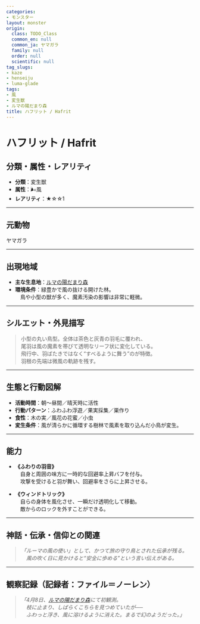 ```yaml
---
categories:
- モンスター
layout: monster
origin:
  class: TODO_Class
  common_en: null
  common_ja: ヤマガラ
  family: null
  order: null
  scientific: null
tag_slugs:
- kaze
- henseiju
- luma-glade
tags:
- 風
- 変生獣
- ルマの陽だまり森
title: ハフリット / Hafrit
---
```


# ハフリット / Hafrit

## 分類・属性・レアリティ

* **分類**：変生獣  
* **属性**：🌬風  
* **レアリティ**：★☆☆1

---

## 元動物

ヤマガラ

---

## 出現地域

* **主な生息地**：[ルマの陽だまり森](../place/luma_glade.md)  
* **環境条件**：緑豊かで風の抜ける開けた林。  
　鳥や小型の獣が多く、魔素汚染の影響は非常に軽微。

---

## シルエット・外見描写

> 小型の丸い鳥型。全体は茶色と灰青の羽毛に覆われ、  
> 尾羽は風の魔素を帯びて透明なリーフ状に変化している。  
> 飛行中、羽ばたきではなく“すべるように舞う”のが特徴。  
> 羽根の先端は微風の軌跡を残す。

---

## 生態と行動図解

* **活動時間**：朝～昼間／晴天時に活性  
* **行動パターン**：ふわふわ浮遊／果実採集／巣作り  
* **食性**：木の実／風花の花蜜／小虫  
* **変生条件**：風が清らかに循環する樹林で風素を取り込んだ小鳥が変生。

---

## 能力

* **《ふわりの羽音》**  
　自身と周囲の味方に一時的な回避率上昇バフを付与。  
　攻撃を受けると羽が舞い、回避率をさらに上昇させる。

* **《ウィンドトリック》**  
　自らの身体を風化させ、一瞬だけ透明化して移動。  
　敵からのロックを外すことができる。

---

## 神話・伝承・信仰との関連

> *「ルーマの風の使い」として、かつて旅の守り鳥とされた伝承が残る。  
　風の吹く日に見かけると“安全に歩める”という言い伝えがある。*

---

## 観察記録（記録者：ファイル＝ノーレン）

> *「4月8日、[ルマの陽だまり森](../place/luma_glade.md)にて初観測。  
　枝に止まり、しばらくこちらを見つめていたが──  
　ふわっと浮き、風に溶けるように消えた。まるで幻のようだった。」*